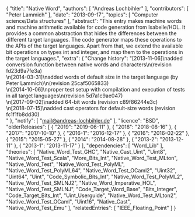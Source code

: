 {
    "title": "Native Word",
    "authors": [
        "Andreas Lochbihler"
    ],
    "contributors": [
        "Peter Lammich"
    ],
    "date": "2013-09-17",
    "topics": [
        "Computer science/Data structures"
    ],
    "abstract": "This entry makes machine words and machine arithmetic available for code generation from Isabelle/HOL.  It provides a common abstraction that hides the differences between the different target languages.  The code generator maps these operations to the APIs of the target languages.  Apart from that, we extend the available bit operations on types int and integer, and map them to the operations in the target languages.",
    "extra": {
        "Change history": "[2013-11-06]\nadded conversion function between native words and characters\n(revision fd23d9a7fe3a)<br>\n[2014-03-31]\nadded words of default size in the target language (by Peter Lammich)\n(revision 25caf5065833)<br>\n[2014-10-06]\nproper test setup with compilation and execution of tests in all target languages\n(revision 5d7a1c9ae047)<br>\n[2017-09-02]\nadded 64-bit words (revision c89f86244e3c)<br>\n[2018-07-15]\nadded cast operators for default-size words (revision fc1f1fb8dd30)<br>"
    },
    "notify": [
        "mail@andreas-lochbihler.de"
    ],
    "licence": "BSD",
    "olderReleases": [
        {
            "2019": "2019-06-11"
        },
        {
            "2018": "2018-08-16"
        },
        {
            "2017": "2017-10-10"
        },
        {
            "2016-1": "2016-12-17"
        },
        {
            "2016": "2016-02-22"
        },
        {
            "2015": "2015-05-27"
        },
        {
            "2014": "2014-08-28"
        },
        {
            "2013-2": "2013-12-11"
        },
        {
            "2013-1": "2013-11-17"
        }
    ],
    "dependencies": [
        "Word_Lib"
    ],
    "theories": [
        "Native_Word_Test_GHC",
        "Native_Cast_Uint",
        "Uint8",
        "Native_Word_Test_Scala",
        "More_Bits_Int",
        "Native_Word_Test_MLton",
        "Native_Word_Test",
        "Native_Word_Test_PolyML",
        "Native_Word_Test_PolyML64",
        "Native_Word_Test_OCaml2",
        "Uint32",
        "Uint64",
        "Uint",
        "Code_Symbolic_Bits_Int",
        "Native_Word_Test_PolyML2",
        "Native_Word_Test_SMLNJ2",
        "Native_Word_Imperative_HOL",
        "Native_Word_Test_SMLNJ",
        "Code_Target_Word_Base",
        "Bits_Integer",
        "Code_Target_Bits_Int",
        "Uint_Userguide",
        "Native_Word_Test_MLton2",
        "Native_Word_Test_OCaml",
        "Uint16",
        "Native_Cast",
        "Native_Word_Test_Emu"
    ],
    "relatedEntries": [
        "IEEE_Floating_Point"
    ]
}